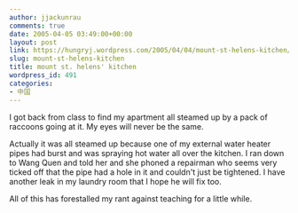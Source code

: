 ```yaml
---
author: jjackunrau
comments: true
date: 2005-04-05 03:49:00+00:00
layout: post
link: https://hungryj.wordpress.com/2005/04/04/mount-st-helens-kitchen/
slug: mount-st-helens-kitchen
title: mount st. helens' kitchen
wordpress_id: 491
categories:
- 中国
---
```


I got back from class to find my apartment all steamed up by a pack of raccoons going at it.  My eyes will never be the same.
  

  
Actually it was all steamed up because one of my external water heater pipes had burst and was spraying hot water all over the kitchen.  I ran down to Wang Quen and told her and she phoned a repairman who seems very ticked off that the pipe had a hole in it and couldn't just be tightened.  I have another leak in my laundry room that I hope he will fix too.
  

  
All of this has forestalled my rant against teaching for a little while.

